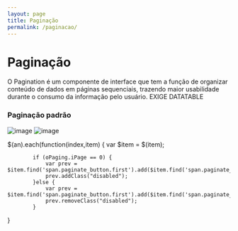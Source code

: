 ```yaml
---
layout: page
title: Paginação
permalink: /paginacao/
---
```

# Paginação
O Pagination é um componente de interface que tem a função de organizar conteúdo de dados em páginas sequenciais, trazendo maior usabilidade durante o consumo da informação pelo usuário.
EXIGE DATATABLE

### Paginação padrão
 
![image](https://github.com/robertobettega/Documentacao/assets/55776132/fa816b15-c055-4eb9-87b7-85c3447e0009)
![image](https://github.com/robertobettega/Documentacao/assets/55776132/0513a368-9e3b-4170-9a41-4d0ccf4facec)


$(an).each(function(index,item) {
            var $item = $(item);
           
            if (oPaging.iPage == 0) {
                var prev = $item.find('span.paginate_button.first').add($item.find('span.paginate_button.previous'));
                prev.addClass("disabled");
            }else {
                var prev = $item.find('span.paginate_button.first').add($item.find('span.paginate_button.previous'));
                prev.removeClass("disabled");
            }
}

